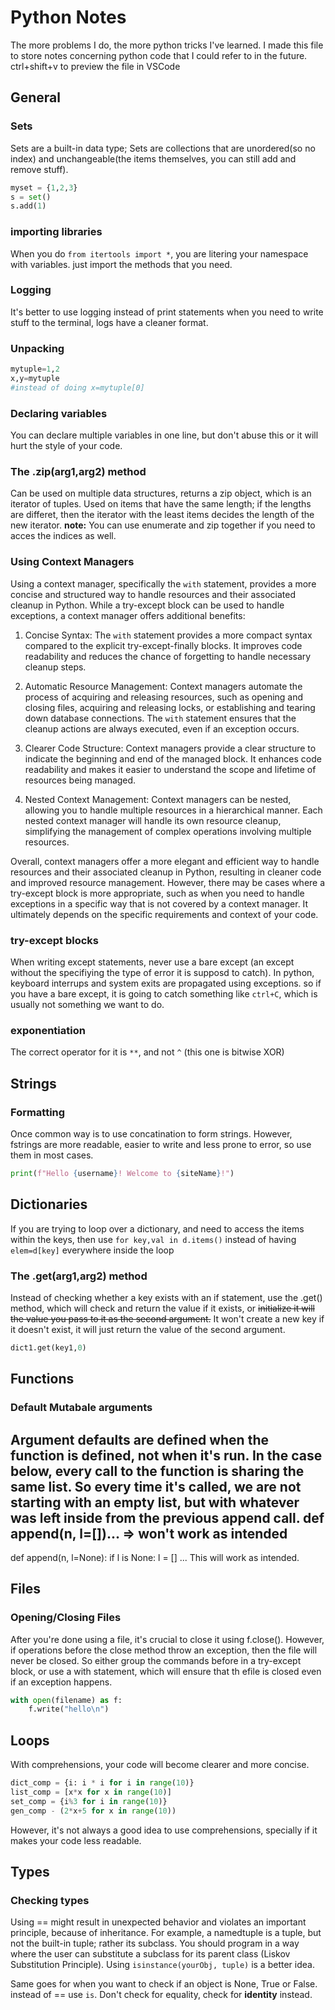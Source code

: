 # Python Notes

The more problems I do, the more python tricks I've learned. I made this file to store notes concerning python code that I could refer to in the future.
ctrl+shift+v to preview the file in VSCode

## General

### Sets

Sets are a built-in data type; Sets are collections that are unordered(so no index) and unchangeable(the items themselves, you can still add and remove stuff).
```python
myset = {1,2,3}
s = set()
s.add(1)
```

### importing libraries

When you do `from itertools import *`, you are litering your namespace with variables. just import the methods that you need.

### Logging

It's better to use logging instead of print statements when you need to write stuff to the terminal, logs have a cleaner format.

### Unpacking

```python
mytuple=1,2
x,y=mytuple
#instead of doing x=mytuple[0]
```

### Declaring variables

You can declare multiple variables in one line, but don't abuse this or it will hurt the style of your code.

### The .zip(arg1,arg2) method

Can be used on multiple data structures, returns a zip object, which is an iterator of tuples. Used on items that have the same length; if the lengths are differet, then the iterator with the least items decides the length of the new iterator.
**note:** You can use enumerate and zip together if you need to acces the indices as well.

### Using Context Managers

Using a context manager, specifically the `with` statement, provides a more concise and structured way to handle resources and their associated cleanup in Python. While a try-except block can be used to handle exceptions, a context manager offers additional benefits:

1. Concise Syntax: The `with` statement provides a more compact syntax compared to the explicit try-except-finally blocks. It improves code readability and reduces the chance of forgetting to handle necessary cleanup steps.

2. Automatic Resource Management: Context managers automate the process of acquiring and releasing resources, such as opening and closing files, acquiring and releasing locks, or establishing and tearing down database connections. The `with` statement ensures that the cleanup actions are always executed, even if an exception occurs.

3. Clearer Code Structure: Context managers provide a clear structure to indicate the beginning and end of the managed block. It enhances code readability and makes it easier to understand the scope and lifetime of resources being managed.

4. Nested Context Management: Context managers can be nested, allowing you to handle multiple resources in a hierarchical manner. Each nested context manager will handle its own resource cleanup, simplifying the management of complex operations involving multiple resources.

Overall, context managers offer a more elegant and efficient way to handle resources and their associated cleanup in Python, resulting in cleaner code and improved resource management. However, there may be cases where a try-except block is more appropriate, such as when you need to handle exceptions in a specific way that is not covered by a context manager. It ultimately depends on the specific requirements and context of your code.

### try-except blocks

When writing except statements, never use a bare except (an except without the specifiying the type of error it is supposd to catch). In python, keyboard interrups and system exits are propagated using exceptions. so if you have a bare except, it is going to catch something like `ctrl+C`, which is usually not 
something we want to do.

### exponentiation

The correct operator for it is `**`, and not `^` (this one is bitwise XOR) 

## Strings

### Formatting

Once common way is to use concatination to form strings. However, fstrings are more readable, easier to write and less prone to error, so use them in most cases.
```python
print(f"Hello {username}! Welcome to {siteName}!")
```

## Dictionaries

If you are trying to loop over a dictionary, and need to access the items within the keys, then use `for key,val in d.items()` instead of having `elem=d[key]`
everywhere inside the loop

### The .get(arg1,arg2) method

Instead of checking whether a key exists with an if statement, use the .get() method, which will check and return the value if it exists, or ~~initialize it will the value you pass to it as the second argument.~~ It won't create a new key if it doesn't exist, it will just return the value of the second argument.
```python
dict1.get(key1,0)
```

## Functions

### Default Mutabale arguments

Argument defaults are defined when the function is defined, not when it's run. In the case below, every call to the function is sharing the same list.
So every time it's called, we are not starting with an empty list, but with whatever was left inside from the previous append call.
def append(n, l=[])...     => won't work as intended
-
def append(n, l=None):
    if l is None:
        l = []
...
This will work as intended.

## Files

### Opening/Closing Files

After you're done using a file, it's crucial to close it using f.close(). However, if operations before the close method throw an exception, then the file will never be closed. So either group the commands before in a try-except block, or use a with statement, which will ensure that th efile is closed even if an exception happens.
```python
with open(filename) as f:
    f.write("hello\n")
```

## Loops

With comprehensions, your code will become clearer and more concise. 
```python
dict_comp = {i: i * i for i in range(10)}
list_comp = [x*x for x in range(10)]
set_comp = {i%3 for i in range(10)}
gen_comp - (2*x+5 for x in range(10))
```

However, it's not always a good idea to use comprehensions, specially if it makes your code less readable.

## Types

### Checking types

Using == might result in unexpected behavior and violates an important principle, because of inheritance. For example, a namedtuple is a tuple, but not the built-in tuple; rather its subclass.
You should program in a way where the user can substitute a subclass for its parent class (Liskov Substitution Principle).
Using `isinstance(yourObj, tuple)` is a better idea.

Same goes for when you want to check if an object is None, True or False. instead of == use `is`. Don't check for equality, check for **identity** instead.